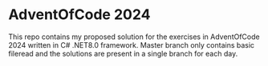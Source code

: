 # AdventOfCode 2024
This repo contains my proposed solution for the exercises in AdventOfCode 2024 written in C# .NET8.0 framework. Master branch only contains basic fileread and the solutions are present in a single branch for each day.
